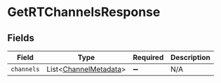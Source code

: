 # GetRTChannelsResponse


## Fields

| Field                                                           | Type                                                            | Required                                                        | Description                                                     |
| --------------------------------------------------------------- | --------------------------------------------------------------- | --------------------------------------------------------------- | --------------------------------------------------------------- |
| `channels`                                                      | List<[ChannelMetadata](../../models/shared/ChannelMetadata.md)> | :heavy_minus_sign:                                              | N/A                                                             |